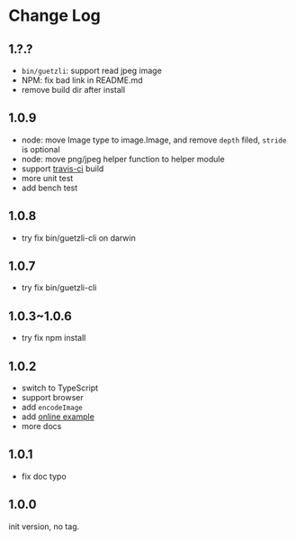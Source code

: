 # Change Log

<!--
## x.y.z

TODO
-->

## 1.?.?

- `bin/guetzli`: support read jpeg image
- NPM: fix bad link in README.md
- remove build dir after install


## 1.0.9

- node: move Image type to image.Image, and remove `depth` filed, `stride` is optional
- node: move png/jpeg helper function to helper module
- support [travis-ci](https://travis-ci.org/chai2010/guetzli-js) build
- more unit test
- add bench test

## 1.0.8

- try fix bin/guetzli-cli on darwin

## 1.0.7

- try fix bin/guetzli-cli

## 1.0.3~1.0.6

- try fix npm install

## 1.0.2

- switch to TypeScript
- support browser
- add `encodeImage`
- add [online example](https://chai2010.github.io/guetzli-js/example/)
- more docs


## 1.0.1

- fix doc typo

 
## 1.0.0

init version, no tag.

